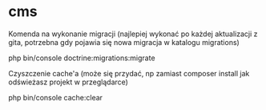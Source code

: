 # cms
Komenda na wykonanie migracji (najlepiej wykonać po każdej aktualizacji z gita, potrzebna gdy pojawia się nowa migracja w katalogu migrations)

php bin/console doctrine:migrations:migrate

Czyszczenie cache'a (może się przydać, np zamiast composer install jak odświeżasz projekt w przeglądarce)

php bin/console cache:clear
